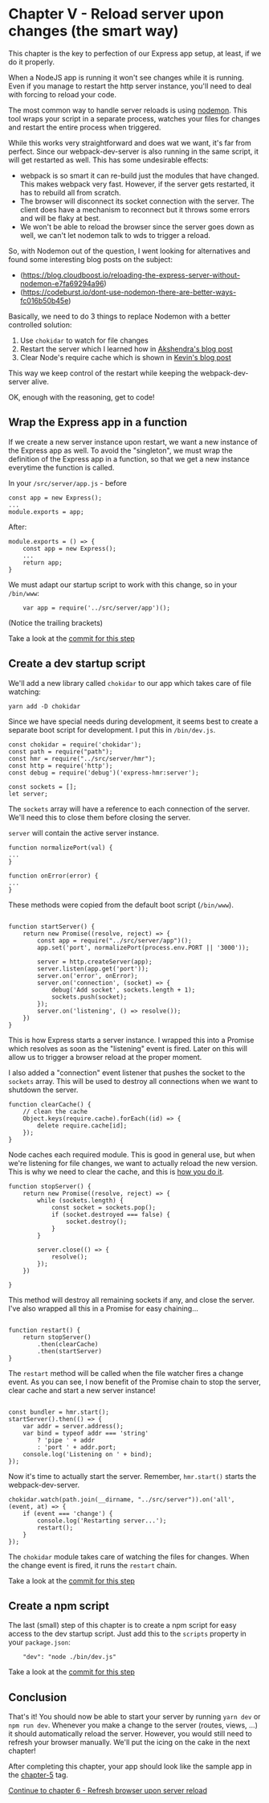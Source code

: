 # Chapter V - Reload server upon changes (the smart way)

This chapter is the key to perfection of our Express app setup, at least, if we do it properly.

When a NodeJS app is running it won't see changes while it is running. Even if you manage to restart the http server
instance, you'll need to deal with forcing to reload your code.
 
The most common way to handle server reloads is using [nodemon](https://nodemon.io/). This tool wraps your script in a
 separate process, watches your files for changes and restart the entire process when triggered.

While this works very straightforward and does wat we want, it's far from perfect. Since our webpack-dev-server is also 
running in the same script, it will get restarted as well. This has some undesirable effects:

- webpack is so smart it can re-build just the modules that have changed. This makes webpack very fast. However, if the
 server gets restarted, it has to rebuild all from scratch. 
- The browser will disconnect its socket connection with the server. The client does have a mechanism to reconnect but
 it throws some errors and will be flaky at best.
- We won't be able to reload the browser since the server goes down as well, we can't let nodemon talk to wds to 
trigger a reload.

So, with Nodemon out of the question, I went looking for alternatives and found some interesting blog posts on the 
subject:
- (https://blog.cloudboost.io/reloading-the-express-server-without-nodemon-e7fa69294a96)
- (https://codeburst.io/dont-use-nodemon-there-are-better-ways-fc016b50b45e)

Basically, we need to do 3 things to replace Nodemon with a better controlled solution:
1. Use `chokidar` to watch for file changes
2. Restart the server which I learned how in
 [Akshendra's blog post](https://blog.cloudboost.io/reloading-the-express-server-without-nodemon-e7fa69294a96)
3. Clear Node's require cache which is shown in
 [Kevin's blog post](https://codeburst.io/dont-use-nodemon-there-are-better-ways-fc016b50b45e)

This way we keep control of the restart while keeping the webpack-dev-server alive.

OK, enough with the reasoning, get to code!

## Wrap the Express app in a function
If we create a new server instance upon restart, we want a new instance of the Express app as well. To avoid the
"singleton", we must wrap the definition of the Express app in a function, so that we get a new instance everytime 
the function is called.

In your `/src/server/app.js` - before
```
const app = new Express();
...
module.exports = app;
```

After:
```
module.exports = () => {
    const app = new Express();
    ...
    return app;
}
```

We must adapt our startup script to work with this change, so in your `/bin/www`:
```
    var app = require('../src/server/app')();
```
(Notice the trailing brackets)

Take a look at the [commit for this step](https://github.com/webberig/webpack-express-ultimate-guide-sample/commit/5e6cfa327e89eeccecf296f71662b01c66366049)

## Create a dev startup script

We'll add a new library called `chokidar` to our app which takes care of file watching:

```
yarn add -D chokidar
```

Since we have special needs during development, it seems best to create a separate boot script for development. I put
this in `/bin/dev.js`.

```
const chokidar = require('chokidar');
const path = require("path");
const hmr = require("../src/server/hmr");
const http = require('http');
const debug = require('debug')('express-hmr:server');

const sockets = [];
let server;
```
The `sockets` array will have a reference to each connection of the server. We'll need this to close them before closing
the server.

`server` will contain the active server instance.

```
function normalizePort(val) {
...
}

function onError(error) {
...
}

```
These methods were copied from the default boot script (`/bin/www`).
```

function startServer() {
    return new Promise((resolve, reject) => {
        const app = require("../src/server/app")();
        app.set('port', normalizePort(process.env.PORT || '3000'));

        server = http.createServer(app);
        server.listen(app.get('port'));
        server.on('error', onError);
        server.on('connection', (socket) => {
            debug('Add socket', sockets.length + 1);
            sockets.push(socket);
        });
        server.on('listening', () => resolve());
    })
}
```
This is how Express starts a server instance. I wrapped this into a Promise which resolves as soon as the "listening"
event is fired. Later on this will allow us to trigger a browser reload at the proper moment.

I also added a "connection" event listener that pushes the socket to the `sockets` array. This will be used to destroy
 all connections when we want to shutdown the server.
```
function clearCache() {
    // clean the cache
    Object.keys(require.cache).forEach((id) => {
        delete require.cache[id];
    });
}
```
Node caches each required module. This is good in general use, but when we're listening for file changes, we want to
actually reload the new version. This is why we need to clear the cache, and this is
 [how you do it](https://medium.com/@gattermeier/invalidate-node-js-require-cache-c2989af8f8b0).
```
function stopServer() {
    return new Promise((resolve, reject) => {
        while (sockets.length) {
            const socket = sockets.pop();
            if (socket.destroyed === false) {
                socket.destroy();
            }
        }

        server.close(() => {
            resolve();
        });
    })

}
```
This method will destroy all remaining sockets if any, and close the server. I've also wrapped all this in a Promise
for easy chaining...
```

function restart() {
    return stopServer()
        .then(clearCache)
        .then(startServer)
}
```
The `restart` method will be called when the file watcher fires a change event. As you can see, I now benefit of the 
Promise chain to stop the server, clear cache and start a new server instance!
```

const bundler = hmr.start();
startServer().then(() => {
    var addr = server.address();
    var bind = typeof addr === 'string'
        ? 'pipe ' + addr
        : 'port ' + addr.port;
    console.log('Listening on ' + bind);
});
```
Now it's time to actually start the server. Remember, `hmr.start()` starts the webpack-dev-server.
```
chokidar.watch(path.join(__dirname, "../src/server")).on('all', (event, at) => {
    if (event === 'change') {
        console.log('Restarting server...');
        restart();
    }
});
```
The `chokidar` module takes care of watching the files for changes. When the change event is fired, it runs the 
`restart` chain.

Take a look at the [commit for this step](https://github.com/webberig/webpack-express-ultimate-guide-sample/commit/4090b56991aef00f397fd8d01c3b4420b437aac3)

## Create a npm script

The last (small) step of this chapter is to create a npm script for easy access to the dev startup script. Just add this
to the `scripts` property in your `package.json`:

```
    "dev": "node ./bin/dev.js"
``` 

Take a look at the [commit for this step](https://github.com/webberig/webpack-express-ultimate-guide-sample/commit/e1dda8a8ec73e8b79d54d502876647d1b56249c2)

## Conclusion

That's it! You should now be able to start your server by running `yarn dev` or `npm run dev`. Whenever you make a change
to the server (routes, views, ...) it should automatically reload the server. However, you would still need to refresh your
browser manually. We'll put the icing on the cake in the next chapter!

After completing this chapter, your app should look like the sample app in the
 [chapter-5](https://github.com/webberig/webpack-express-ultimate-guide-sample/tree/chapter-5) tag.

[Continue to chapter 6 - Refresh browser upon server reload](/6-refresh-browser-upon-server-reload)

